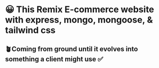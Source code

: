 # 😀 This Remix E-commerce website with express, mongo, mongoose, & tailwind css

## 🪴Coming from ground until it evolves into something a client might use ✅
